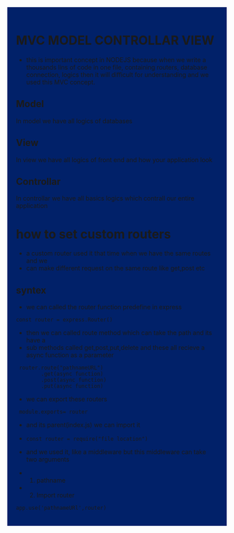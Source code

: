 <div style= "background-color:#012169; padding: 20px 20px">

# MVC MODEL CONTROLLAR VIEW

- this is important concept in NODEJS because when we write a thousands lins of code in one file, containing routers, database connection, logics
  then it will difficult for understanding and we used this MVC concept.

## Model

In model we have all logics of databases

## View

In view we have all logics of front end and how your application look

## Controllar

In controllar we have all basics logics which contrall our entire application

# how to set custom routers

- a custom router used it that time when we have the same routes and we
- can make different request on the same route like get,post etc
## syntex
- we can called the router function predefine in express

```
const router = express.Router()
```

- then we can called route method which can take the path and its have a
- sub methods called get,post,put,delete and these all recieve a async function as a parameter

```
 router.route("pathnameURL")
        .get(async function)
        .post(async function)
        .put(async function)
```

- we can export these routers

```
 module.exports= router
```

- and its parent(index.js) we can import it
- ```
  const router = require("file location")
  ```

- and we used it, like a middleware but this middleware can take two arguments
- 1. pathname
- 2. Import router

```
app.use('pathnameURl',router)
```

</div>
